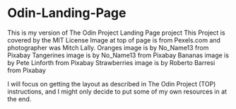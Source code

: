 # Odin-Landing-Page
This is my version of The Odin Project Landing Page project
This Project is covered by the MIT License
Image at top of page is from Pexels.com and photographer was Mitch Lally.
Oranges image is by No_Name13 from Pixabay
Tangerines image is by No_Name13 from Pixabay
Bananas image is by Pete Linforth from Pixabay
Strawberries image is by Roberto Barresi from Pixabay

I will focus on getting the layout as described in The Odin Project (TOP) instructions, and I might only decide to put some of my own resources in at the end.

